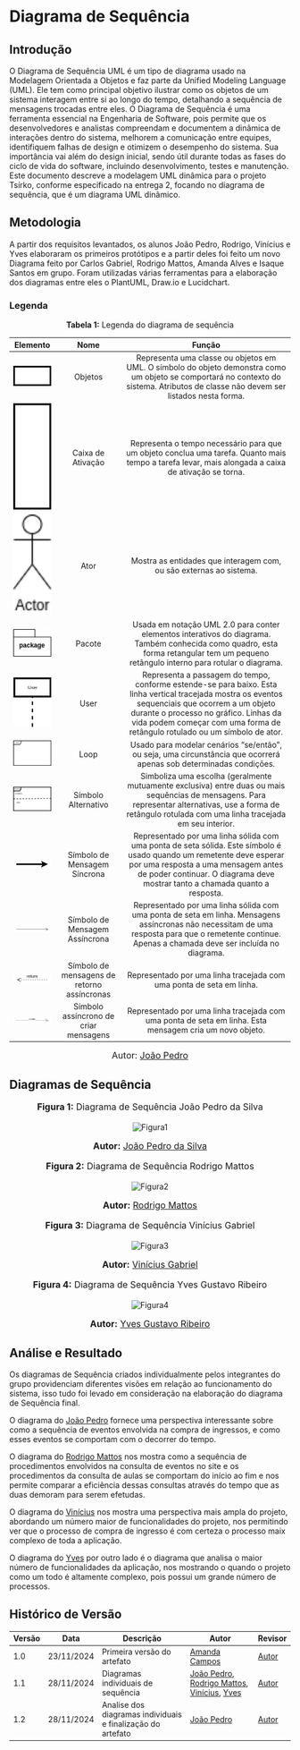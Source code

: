 # Diagrama de Sequência

## Introdução

O Diagrama de Sequência UML é um tipo de diagrama usado na Modelagem Orientada a Objetos e faz parte da Unified Modeling Language (UML). Ele tem como principal objetivo ilustrar como os objetos de um sistema interagem entre si ao longo do tempo, detalhando a sequência de mensagens trocadas entre eles. O Diagrama de Sequência é uma ferramenta essencial na Engenharia de Software, pois permite que os desenvolvedores e analistas compreendam e documentem a dinâmica de interações dentro do sistema, melhorem a comunicação entre equipes, identifiquem falhas de design e otimizem o desempenho do sistema. Sua importância vai além do design inicial, sendo útil durante todas as fases do ciclo de vida do software, incluindo desenvolvimento, testes e manutenção. Este documento descreve a modelagem UML dinâmica para o projeto Tsírko, conforme especificado na entrega 2, focando no diagrama de sequência, que é um diagrama UML dinâmico.


## Metodologia

A partir dos requisitos levantados, os alunos João Pedro, Rodrigo, Vinícius e Yves elaboraram os primeiros protótipos e a partir deles foi feito um novo Diagrama feito por Carlos Gabriel, Rodrigo Mattos, Amanda Alves e Isaque Santos em grupo. Foram utilizadas várias ferramentas para a elaboração dos diagramas entre eles o PlantUML, Draw.io e Lucidchart. 


### Legenda
<p align="center" > <font><strong>Tabela 1:</strong> Legenda do diagrama de sequência</font> <br></p>

|Elemento|Nome|Função|
|:--:|:--:|:--:|
|<img src="https://raw.githubusercontent.com/UnBArqDsw2024-2/2024.2_G9_Tsirko_Entrega_02/main/docs/assets/objeto.drawio.png" alt="Objeto" width="100px">|Objetos|Representa uma classe ou objetos em UML. O símbolo do objeto demonstra como um objeto se comportará no contexto do sistema. Atributos de classe não devem ser listados nesta forma.|
|<img src="https://raw.githubusercontent.com/UnBArqDsw2024-2/2024.2_G9_Tsirko_Entrega_02/main/docs/assets/caixaDeAtivacao.drawio.png" alt="Caixa" width="100px">|Caixa de Ativação|Representa o tempo necessário para que um objeto conclua uma tarefa. Quanto mais tempo a tarefa levar, mais alongada a caixa de ativação se torna.|
|<img src="https://raw.githubusercontent.com/UnBArqDsw2024-2/2024.2_G9_Tsirko_Entrega_02/main/docs/assets/ator.drawio.png" alt="Ator" width="100px">|Ator|Mostra as entidades que interagem com, ou são externas ao sistema.|  
|<img src="https://raw.githubusercontent.com/UnBArqDsw2024-2/2024.2_G9_Tsirko_Entrega_02/main/docs/assets/pacote.drawio.png" alt="Pacote" width="100px">|Pacote|Usada em notação UML 2.0 para conter elementos interativos do diagrama. Também conhecida como quadro, esta forma retangular tem um pequeno retângulo interno para rotular o diagrama. | 
|<img src="https://raw.githubusercontent.com/UnBArqDsw2024-2/2024.2_G9_Tsirko_Entrega_02/main/docs/assets/user.drawio.png" alt="User" width="100px">|User|Representa a passagem do tempo, conforme estende-se para baixo. Esta linha vertical tracejada mostra os eventos sequenciais que ocorrem a um objeto durante o processo no gráfico. Linhas da vida podem começar com uma forma de retângulo rotulado ou um símbolo de ator. | 
|<img src="https://raw.githubusercontent.com/UnBArqDsw2024-2/2024.2_G9_Tsirko_Entrega_02/main/docs/assets/loop.drawio.png" alt="loop" width="100px">|Loop|Usado para modelar cenários “se/então”, ou seja, uma circunstância que ocorrerá apenas sob determinadas condições. | 
|<img src="https://raw.githubusercontent.com/UnBArqDsw2024-2/2024.2_G9_Tsirko_Entrega_02/main/docs/assets/alternativo.drawio.png" alt="alternativo" width="100px">|Símbolo Alternativo|Simboliza uma escolha (geralmente mutuamente exclusiva) entre duas ou mais sequências de mensagens. Para representar alternativas, use a forma de retângulo rotulada com uma linha tracejada em seu interior. | 
|<img src="https://raw.githubusercontent.com/UnBArqDsw2024-2/2024.2_G9_Tsirko_Entrega_02/main/docs/assets/mensagemSincrona.drawio.png" alt="Mensagem Síncrona" width="100px">|Símbolo de Mensagem Síncrona|Representado por uma linha sólida com uma ponta de seta sólida. Este símbolo é usado quando um remetente deve esperar por uma resposta a uma mensagem antes de poder continuar. O diagrama deve mostrar tanto a chamada quanto a resposta. | 
|<img src="https://raw.githubusercontent.com/UnBArqDsw2024-2/2024.2_G9_Tsirko_Entrega_02/main/docs/assets/mensagemAssincrona.drawio.png" alt="Mensagem Assíncrona" width="100px">|Símbolo de Mensagem Assíncrona|Representado por uma linha sólida com uma ponta de seta em linha. Mensagens assíncronas não necessitam de uma resposta para que o remetente continue. Apenas a chamada deve ser incluída no diagrama. |
|<img src="https://raw.githubusercontent.com/UnBArqDsw2024-2/2024.2_G9_Tsirko_Entrega_02/main/docs/assets/retorno.drawio.png" alt="retorno" width="100px">|Símbolo de mensagens de retorno assíncronas|Representado por uma linha tracejada com uma ponta de seta em linha.|
|<img src="https://raw.githubusercontent.com/UnBArqDsw2024-2/2024.2_G9_Tsirko_Entrega_02/main/docs/assets/criarMensagem.drawio.png" alt="create" width="100px">|Símbolo assíncrono de criar mensagens |Representado por uma linha tracejada com uma ponta de seta em linha. Esta mensagem cria um novo objeto.|

<font size="3"><p style="text-align: center">Autor: [João Pedro](https://github.com/joaopedrodasilvarodrigues)</p></font>



## Diagramas de Sequência

<div align="center">
<font size="3"><p style="text-align: center"><b>Figura 1:</b> Diagrama de Sequência João Pedro da Silva</p></font>

![Figura1](https://raw.githubusercontent.com/UnBArqDsw2024-2/2024.2_G9_Tsirko_Entrega_02/main/docs/assets/Joao_Pedro_DiagramaDeSequencia.png)
<font size="3"><p style="text-align: center"><b>Autor:</b> <a href="https://github.com/joaopedrodasilvarodrigues">João Pedro da Silva</a></p></font> 
</div>

<div align="center">
<font size="3"><p style="text-align: center"><b>Figura 2:</b> Diagrama de Sequência Rodrigo Mattos</p></font>

![Figura2](https://raw.githubusercontent.com/UnBArqDsw2024-2/2024.2_G9_Tsirko_Entrega_02/main/docs/assets/Rodrigo_DiagramaDeSequência.png)
<font size="3"><p style="text-align: center"><b>Autor:</b> <a href="https://github.com/Rodrigomfab88">Rodrigo Mattos</a></p></font> 
</div>

<div align="center">
<font size="3"><p style="text-align: center"><b>Figura 3:</b> Diagrama de Sequência Vinícius Gabriel</p></font>

![Figura3](https://raw.githubusercontent.com/UnBArqDsw2024-2/2024.2_G9_Tsirko_Entrega_02/main/docs/assets/Vinicius_Brito_DiagramaDeSequencia.png)
<font size="3"><p style="text-align: center"><b>Autor:</b> <a href="https://github.com/vini051">Vinícius Gabriel</a></p></font> 
</div>


<div align="center">
<font size="3"><p style="text-align: center"><b>Figura 4:</b> Diagrama de Sequência Yves Gustavo Ribeiro</p></font>

![Figura4](https://raw.githubusercontent.com/UnBArqDsw2024-2/2024.2_G9_Tsirko_Entrega_02/main/docs/assets/Yves_DiagramaDeSequencia.png)
<font size="3"><p style="text-align: center"><b>Autor:</b> <a href="https://github.com/Yvestxt">Yves Gustavo Ribeiro</a></p></font> 
</div>


## Análise e Resultado

Os diagramas de Sequência criados individualmente pelos integrantes do grupo providenciam diferentes visões em relação ao funcionamento do sistema, isso tudo foi levado em consideração na elaboração do diagrama de Sequência final. 

O diagrama do [João Pedro](https://github.com/joaopedrodasilvarodrigues) fornece uma perspectiva interessante sobre como a sequência de eventos envolvida na compra de ingressos, e como esses eventos se comportam com o decorrer do tempo. 

O diagrama do [Rodrigo Mattos](https://github.com/Rodrigomfab88) nos mostra como a sequência de procedimentos envolvidos na consulta de eventos no site e os procedimentos da consulta de aulas se comportam do início ao fim e nos permite comparar a eficiência dessas consultas através do tempo que as duas demoram para serem efetudas. 

O diagrama do [Vinícius](https://github.com/vini051) nos mostra uma perspectiva mais ampla do projeto, abordando um número maior de funcionalidades do projeto, nos permitindo ver que o processo de compra de ingresso é com certeza o processo maix complexo de toda a aplicação. 

O diagrama do [Yves](https://github.com/Yvestxt) por outro lado é o diagrama que analisa o maior número de funcionalidades da aplicação, nos mostrando o quando o projeto como um todo é altamente complexo, pois possui um grande número de processos.


## Histórico de Versão
| Versão | Data       | Descrição                                      | Autor               | Revisor               |
|--------|------------|------------------------------------------------|---------------------|-----------------------|
| 1.0    | 23/11/2024 | Primeira versão do artefato | [Amanda Campos](https://github.com/acamposs) | [Autor](https://github.com/autor) |
| 1.1    | 28/11/2024 | Diagramas individuais de sequência | [João Pedro](https://github.com/joaopedrodasilvarodrigues), [Rodrigo Mattos](https://github.com/Rodrigomfab88), [Vinícius](https://github.com/vini051), [Yves](https://github.com/Yvestxt)   | [Autor](https://github.com/autor) |
| 1.2    | 28/11/2024 | Analise dos diagramas individuais e finalização do artefato | [João Pedro](https://github.com/joaopedrodasilvarodrigues) | [Autor](https://github.com/autor) |